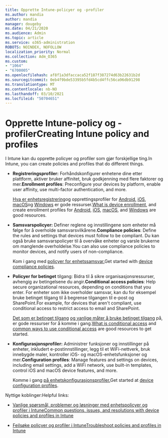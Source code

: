 ```yaml
---
title: Opprette Intune-policyer og -profiler
ms.author: mandia
author: mandia
manager: dougeby
ms.date: 04/21/2020
ms.audience: Admin
ms.topic: article
ms.service: o365-administration
ROBOTS: NOINDEX, NOFOLLOW
localization_priority: Normal
ms.collection: Adm_O365
ms.custom:
- "1064"
- "6700005"
ms.openlocfilehash: af8f1a3dfaccaca52f187f387274d63b22631b2d
ms.sourcegitcommit: 0eb4f9bde53395b5fd4b5cd4ffc56ca96db91298
ms.translationtype: MT
ms.contentlocale: nb-NO
ms.lasthandoff: 03/10/2021
ms.locfileid: "50704651"
---
```

# <a name="creating-intune-policy-and-profiles"></a><span data-ttu-id="ef8c9-102">Opprette Intune-policy og -profiler</span><span class="sxs-lookup"><span data-stu-id="ef8c9-102">Creating Intune policy and profiles</span></span>

<span data-ttu-id="ef8c9-103">I Intune kan du opprette policyer og profiler som gjør forskjellige ting.</span><span class="sxs-lookup"><span data-stu-id="ef8c9-103">In Intune, you can create policies and profiles that do different things.</span></span>

- <span data-ttu-id="ef8c9-104">**Registreringsprofiler:** Forhåndskonfigurer enhetene dine etter plattform, aktiver bruker affinitet, bruk godkjenning med flere faktorer og mer.</span><span class="sxs-lookup"><span data-stu-id="ef8c9-104">**Enrollment profiles**: Preconfigure your devices by platform, enable user affinity, use multi-factor authentication, and more.</span></span>

  <span data-ttu-id="ef8c9-105">[Hva er enhetsregistrering](https://docs.microsoft.com/intune/device-enrollment)og opprettingsprofiler for [Android,](https://docs.microsoft.com/intune/android-enroll) [iOS,](https://docs.microsoft.com/intune/ios-enroll) [macOS](https://docs.microsoft.com/intune/macos-enroll)og [Windows](https://docs.microsoft.com/intune/windows-enrollment-methods) er gode ressurser.</span><span class="sxs-lookup"><span data-stu-id="ef8c9-105">[What is device enrollment](https://docs.microsoft.com/intune/device-enrollment), and create enrollment profiles for [Android](https://docs.microsoft.com/intune/android-enroll), [iOS](https://docs.microsoft.com/intune/ios-enroll), [macOS](https://docs.microsoft.com/intune/macos-enroll), and [Windows](https://docs.microsoft.com/intune/windows-enrollment-methods) are good resources.</span></span>

- <span data-ttu-id="ef8c9-106">**Samsvarspolicyer:** Definer reglene og innstillingene som enheter må følge for å overholde samsvarsvilkårene.</span><span class="sxs-lookup"><span data-stu-id="ef8c9-106">**Compliance policies**: Define the rules and settings that devices must follow to be compliant.</span></span> <span data-ttu-id="ef8c9-107">Du kan også bruke samsvarspolicyer til å overvåke enheter og varsle brukerne om manglende overholdelse.</span><span class="sxs-lookup"><span data-stu-id="ef8c9-107">You can also use compliance policies to monitor devices, and notify users of non-compliance.</span></span>

  <span data-ttu-id="ef8c9-108">Kom i gang med [policyer for enhetssamsvar.](https://docs.microsoft.com/intune/device-compliance-get-started)</span><span class="sxs-lookup"><span data-stu-id="ef8c9-108">Get started with [device compliance policies](https://docs.microsoft.com/intune/device-compliance-get-started).</span></span>
- <span data-ttu-id="ef8c9-109">**Policyer for betinget** tilgang: Bidra til å sikre organisasjonsressurser, avhengig av betingelsene du angir.</span><span class="sxs-lookup"><span data-stu-id="ef8c9-109">**Conditional access policies**: Help secure organizational resources, depending on conditions that you enter.</span></span> <span data-ttu-id="ef8c9-110">For enheter som ikke overholder samsvar, kan du for eksempel bruke betinget tilgang til å begrense tilgangen til e-post og SharePoint.</span><span class="sxs-lookup"><span data-stu-id="ef8c9-110">For example, for devices that aren't compliant, use conditional access to restrict access to email and SharePoint.</span></span>

  <span data-ttu-id="ef8c9-111">[Det som er betinget tilgang](https://docs.microsoft.com/intune/conditional-access) [og vanlige måter å bruke betinget tilgang](https://docs.microsoft.com/intune/conditional-access-intune-common-ways-use) på, er gode ressurser for å komme i gang.</span><span class="sxs-lookup"><span data-stu-id="ef8c9-111">[What is conditional access](https://docs.microsoft.com/intune/conditional-access) and [common ways to use conditional access](https://docs.microsoft.com/intune/conditional-access-intune-common-ways-use) are good resources to get started.</span></span>

- <span data-ttu-id="ef8c9-112">**Konfigurasjonsprofiler:** Administrer funksjoner og innstillinger på enheter, inkludert e-postinnstillinger, legg til et WiFi-nettverk, bruk innebygde maler, kontroller iOS- og macOS-enhetsfunksjoner og mer.</span><span class="sxs-lookup"><span data-stu-id="ef8c9-112">**Configuration profiles**: Manage features and settings on devices, including email settings, add a WiFi network, use built-in templates, control iOS and macOS device features, and more.</span></span>

  <span data-ttu-id="ef8c9-113">Komme i gang [på enhetskonfigurasjonsprofiler.](https://docs.microsoft.com/intune/device-profiles)</span><span class="sxs-lookup"><span data-stu-id="ef8c9-113">Get started at [device configuration profiles](https://docs.microsoft.com/intune/device-profiles).</span></span>

<span data-ttu-id="ef8c9-114">Nyttige koblinger:</span><span class="sxs-lookup"><span data-stu-id="ef8c9-114">Helpful links:</span></span>

- [<span data-ttu-id="ef8c9-115">Vanlige spørsmål, problemer og løsninger med enhetspolicyer og profiler i Intune</span><span class="sxs-lookup"><span data-stu-id="ef8c9-115">Common questions, issues, and resolutions with device policies and profiles in Intune</span></span>](https://docs.microsoft.com/intune/device-profile-troubleshoot)

- [<span data-ttu-id="ef8c9-116">Feilsøke policyer og profiler i Intune</span><span class="sxs-lookup"><span data-stu-id="ef8c9-116">Troubleshoot policies and profiles in Intune</span></span>](https://docs.microsoft.com/troubleshoot/mem/intune/troubleshoot-policies-in-microsoft-intune)
